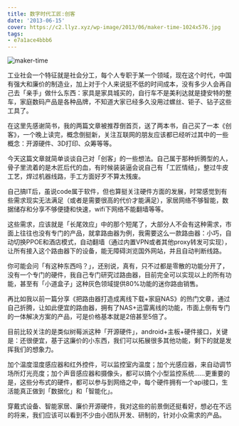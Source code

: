 ```yaml
---
title: 数字时代工匠:创客
date: '2013-06-15'
cover: https://c2.llyz.xyz/wp-image/2013/06/maker-time-1024x576.jpg
tags:
- e7a1ace4bbb6
---
```


![maker-time](https://c2.llyz.xyz/wp-image/2013/06/maker-time-1024x576.jpg)

工业社会一个特征就是社会分工，每个人专职于某一个领域，现在这个时代，中国有强大和廉价的制造业，加上对于个人来说挺不低的时间成本，没有多少人会再自己去「亲手」做什么东西：家具是家具城买的，自行车不是美利达就是捷安特的整车，家庭数码产品是各种品牌，不知道大家已经多久没用过螺丝、钜子、钻子这些工具了。

在这里先感谢简书，我的两篇文章被推荐倒首页，送了两本书，自己买了一本《创客》，一个晚上读完，概念倒挺新，关注互联网的朋友应该都已经听过其中的一些概念：开源硬件、3D打印、众筹等等。

今天这篇文章就简单谈谈自己对「创客」的一些想法。自己属于那种折腾型的人，骨子里流着的是木匠后代的血，有时候装装逼会说自己有「工匠情结」，整过牛皮工艺，焊过机器线路，手工方面好歹不算太残废。

自己搞IT后，虽说code属于软件，但也算挺关注硬件方面的发展，时常感觉到有些需求现实无法满足（或者是需要很高的代价才能满足），家居网络不够智能，数据储存和分享不够便捷和快速，wifi下网络不能翻墙等等。

这些需求，应该就是「长尾效应」中的那个短尾了，大部分人不会有这种需求，市面上往往也没有专门的产品，就拿路由器为例，我需要这么一款路由器：小巧，自动切换PPOE和酒店模式，自动翻墙（通过内置VPN或者其他proxy转发可实现），让所有接入这个路由器下的设备，能无障碍浏览国外网站，并且自动判断线路。

你可能会问「有这种东西吗？」，还别说，真有，只不过都是零散的功能分开了，没有一个专门的硬件，我自己专门研究过路由器，目前完全可以实现以上的所有功能，甚至有「小道盒子」这种灰色领域提供80%功能的迷你路由销售。

再比如我以前一篇分享《把路由器打造成离线下载+家庭NAS》的热门文章，通过自己折腾，让如此便宜的路由器，拥有了NAS+迅雷离线的功能，市面上倒有专门的一体解决方案的产品，可是价格基本就是2倍甚至5倍了。

目前比较关注的是类似树莓派这种「开源硬件」，android+主板+硬件接口，关键是：还很便宜，基于这廉价的小东西，我们可以拓展很多其他功能，剩下的就是发挥我们的想象力。

加个温度湿度感应器和红外控件，可以监控室内温度；加个光感应器，来自动调节场所灯光亮度；加个声音感应器和摄像头，都可以搞个小型监控系统……更重要的是，这些分布式的硬件，都可以参与到网络之中，每个硬件拥有一个api接口，生活能真正做到「数据化」和「智能化」。

穿戴式设备、智能家居、廉价开源硬件，我对这些的前景倒还挺看好，想必在不远的将来，我们应该可以看到不少由小团队开发、研制的，针对小众需求的产品。

